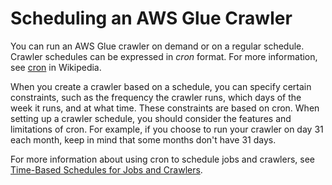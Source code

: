 # Scheduling an AWS Glue Crawler<a name="schedule-crawler"></a>

You can run an AWS Glue crawler on demand or on a regular schedule\. Crawler schedules can be expressed in *cron* format\. For more information, see [cron](http://en.wikipedia.org/wiki/Cron) in Wikipedia\.

When you create a crawler based on a schedule, you can specify certain constraints, such as the frequency the crawler runs, which days of the week it runs, and at what time\. These constraints are based on cron\. When setting up a crawler schedule, you should consider the features and limitations of cron\. For example, if you choose to run your crawler on day 31 each month, keep in mind that some months don't have 31 days\.

For more information about using cron to schedule jobs and crawlers, see [Time\-Based Schedules for Jobs and Crawlers](monitor-data-warehouse-schedule.md)\.  